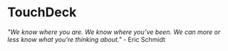 TouchDeck
==

*"We know where you are. We know where you’ve been. We can more or less know what you’re thinking about."* - Eric Schmidt
